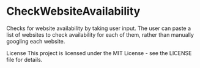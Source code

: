 # CheckWebsiteAvailability

Checks for website availability by taking user input. The user can paste a list of websites to check availability for each of them, rather than manually googling each website.



License
This project is licensed under the MIT License - see the LICENSE file for details.
